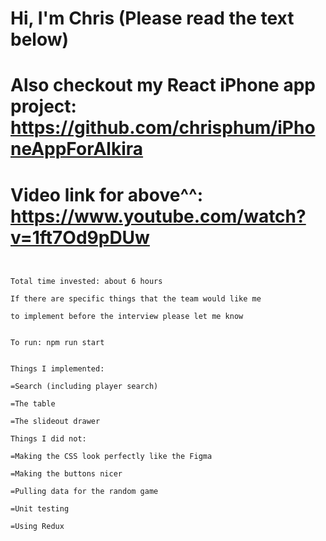 # Hi, I'm Chris (Please read the text below)
# Also checkout my React iPhone app project: https://github.com/chrisphum/iPhoneAppForAlkira
# Video link for above^^: https://www.youtube.com/watch?v=1ft7Od9pDUw
~~~~~~~~~~~~


Total time invested: about 6 hours

If there are specific things that the team would like me

to implement before the interview please let me know
~~~~~~~~~~~~
~~~~~~~~~~~~

To run: npm run start
~~~~~~~~~~~~
~~~~~~~~~~~~
 
Things I implemented: 

=Search (including player search)

=The table

=The slideout drawer

~~~~~~~~~~~~
~~~~~~~~~~~~
Things I did not:

=Making the CSS look perfectly like the Figma

=Making the buttons nicer

=Pulling data for the random game

=Unit testing

=Using Redux
~~~~~~~~~~~~
